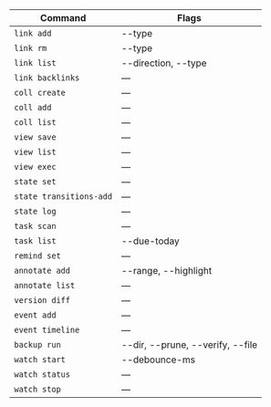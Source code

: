 | Command | Flags |
| ------- | ----- |
| `link add` | --type |
| `link rm` | --type |
| `link list` | --direction, --type |
| `link backlinks` | — |
| `coll create` | — |
| `coll add` | — |
| `coll list` | — |
| `view save` | — |
| `view list` | — |
| `view exec` | — |
| `state set` | — |
| `state transitions-add` | — |
| `state log` | — |
| `task scan` | — |
| `task list` | --due-today |
| `remind set` | — |
| `annotate add` | --range, --highlight |
| `annotate list` | — |
| `version diff` | — |
| `event add` | — |
| `event timeline` | — |
| `backup run` | --dir, --prune, --verify, --file |
| `watch start` | --debounce-ms |
| `watch status` | — |
| `watch stop` | — |
